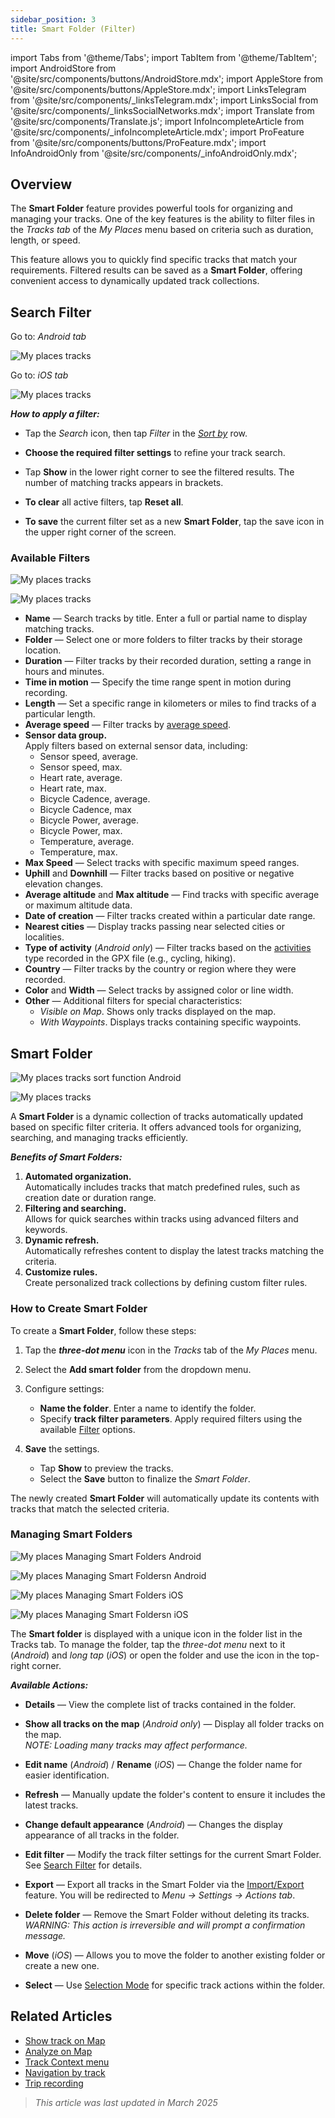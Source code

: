 ```yaml
---
sidebar_position: 3
title: Smart Folder (Filter)
---
```


import Tabs from '@theme/Tabs';
import TabItem from '@theme/TabItem';
import AndroidStore from '@site/src/components/buttons/AndroidStore.mdx';
import AppleStore from '@site/src/components/buttons/AppleStore.mdx';
import LinksTelegram from '@site/src/components/_linksTelegram.mdx';
import LinksSocial from '@site/src/components/_linksSocialNetworks.mdx';
import Translate from '@site/src/components/Translate.js';
import InfoIncompleteArticle from '@site/src/components/_infoIncompleteArticle.mdx';
import ProFeature from '@site/src/components/buttons/ProFeature.mdx';
import InfoAndroidOnly from '@site/src/components/_infoAndroidOnly.mdx';


## Overview

The **Smart Folder** feature provides powerful tools for organizing and managing your tracks. One of the key features is the ability to filter files in the *Tracks tab* of the *My Places* menu based on criteria such as duration, length, or speed.  

This feature allows you to quickly find specific tracks that match your requirements. Filtered results can be saved as a **Smart Folder**, offering convenient access to dynamically updated track collections.


## Search Filter

<Tabs groupId="operating-systems">

<TabItem value="android" label="Android">

Go to: *Android* *<Translate android="true" ids="shared_string_menu,shared_string_my_places,shared_string_gpx_files"/> tab*

![My places tracks](@site/static/img/personal/tracks/my_places_tracks_filter_2_andr.png)

</TabItem>

<TabItem value="ios" label="iOS">

Go to: *iOS* *<Translate ios="true" ids="shared_string_menu,shared_string_my_places,shared_string_gpx_tracks"/> tab*

![My places tracks](@site/static/img/personal/tracks/my_places_tracks_filter_ios.png)

</TabItem>

</Tabs>

***How to apply a filter:***

- Tap the *Search* icon, then tap *Filter* in the [*Sort by*](./manage-tracks.md#sort-by) row.

- **Choose the required filter settings** to refine your track search.

- Tap **Show** in the lower right corner to see the filtered results. The number of matching tracks appears in brackets.

- **To clear** all active filters, tap **Reset all**.

- **To save** the current filter set as a new **Smart Folder**, tap the save icon in the upper right corner of the screen.


### Available Filters

<Tabs groupId="operating-systems">

<TabItem value="android" label="Android">

![My places tracks](@site/static/img/personal/tracks/my_places_tracks_filter_andr.png)

</TabItem>

<TabItem value="ios" label="iOS">

![My places tracks](@site/static/img/personal/tracks/my_places_tracks_filter_2_ios.png)

</TabItem>

</Tabs>

- **Name** — Search tracks by title. Enter a full or partial name to display matching tracks.
- **Folder** — Select one or more folders to filter tracks by their storage location.
- **Duration** — Filter tracks by their recorded duration, setting a range in hours and minutes.
- **Time in motion** — Specify the time range spent in motion during recording.
- **Length** — Set a specific range in kilometers or miles to find tracks of a particular length.
- **Average speed** — Filter tracks by [average speed](../../widgets/info-widgets.md#average-speed).
- **Sensor data group.**  
    Apply filters based on external sensor data, including:
    - Sensor speed, average.
    - Sensor speed, max.
    - Heart rate, average.
    - Heart rate, max.
    - Bicycle Cadence, average.
    - Bicycle Cadence, max
    - Bicycle Power, average.
    - Bicycle Power, max.
    - Temperature, average.
    - Temperature, max.
- **Max Speed** — Select tracks with specific maximum speed ranges.
- **Uphill** and **Downhill** — Filter tracks based on positive or negative elevation changes.
- **Average altitude** and **Max altitude** — Find tracks with specific average or maximum altitude data.
- **Date of creation** — Filter tracks created within a particular date range.
- **Nearest cities** — Display tracks passing near selected cities or localities.
- **Type of activity** (*Android only*) — Filter tracks based on the [activities](../../map/tracks/track-context-menu.md#track-information-activity) type recorded in the GPX file (e.g., cycling, hiking).
- **Country** — Filter tracks by the country or region where they were recorded.
- **Color** and **Width** — Select tracks by assigned color or line width.
- **Other** — Additional filters for special characteristics:
    - *Visible on Map*. Shows only tracks displayed on the map.
    - *With Waypoints*. Displays tracks containing specific waypoints.


## Smart Folder

<Tabs groupId="operating-systems">

<TabItem value="android" label="Android">

![My places tracks sort function Android](@site/static/img/personal/tracks/my_places_smart_folder_andr.png)

</TabItem>

<TabItem value="ios" label="iOS">

![My places tracks](@site/static/img/personal/tracks/my_places_smart_folder_ios.png)

</TabItem>

</Tabs>

A **Smart Folder** is a dynamic collection of tracks automatically updated based on specific filter criteria. It offers advanced tools for organizing, searching, and managing tracks efficiently.  

***Benefits of Smart Folders:***

1. **Automated organization.**  
    Automatically includes tracks that match predefined rules, such as creation date or duration range.
2. **Filtering and searching.**  
    Allows for quick searches within tracks using advanced filters and keywords.
3. **Dynamic refresh.**  
    Automatically refreshes content to display the latest tracks matching the criteria.
4. **Customize rules.**  
    Create personalized track collections by defining custom filter rules.


### How to Create Smart Folder

To create a **Smart Folder**, follow these steps:

1. Tap the ***three-dot menu*** icon in the *Tracks* tab of the *My Places* menu.

2. Select the **Add smart folder** from the dropdown menu.

3. Configure settings:
   - **Name the folder**. Enter a name to identify the folder.
   - Specify **track filter parameters**. Apply required filters using the available [Filter](#available-filters) options.

4. **Save** the settings.
    - Tap **Show** to preview the tracks.
    - Select the **Save** button to finalize the *Smart Folder*.

The newly created **Smart Folder** will automatically update its contents with tracks that match the selected criteria.


### Managing Smart Folders

<Tabs groupId="operating-systems">

<TabItem value="android" label="Android">

![My places Managing Smart Folders Android](@site/static/img/personal/tracks/my_places_smart_folder_2-1_andr.png)

![My places Managing Smart Foldersn Android](@site/static/img/personal/tracks/my_places_smart_folder_3_andr.png)

</TabItem>

<TabItem value="ios" label="iOS">

![My places Managing Smart Folders iOS](@site/static/img/personal/tracks/folder_menu_2_ios.png)

![My places Managing Smart Foldersn iOS](@site/static/img/personal/tracks/my_places_smart_folder_2_ios.png)

</TabItem>

</Tabs>

The **Smart folder** is displayed with a unique icon in the folder list in the Tracks tab. To manage the folder, tap the *three-dot menu* next to it (*Android*) and *long tap* (*iOS*) or open the folder and use the icon in the top-right corner.

***Available Actions:***

- **Details** — View the complete list of tracks contained in the folder.

- **Show all tracks on the map** (*Android only*) — Display all folder tracks on the map.  
    *NOTE: Loading many tracks may affect performance.*

- **Edit name** (*Android*) / **Rename** (*iOS*) — Change the folder name for easier identification.

- **Refresh** — Manually update the folder's content to ensure it includes the latest tracks.

- **Change default appearance** (*Android*) — Changes the display appearance of all tracks in the folder.

- **Edit filter** — Modify the track filter settings for the current Smart Folder. See [Search Filter](#search-filter) for details.

- **Export** — Export all tracks in the Smart Folder via the [Import/Export](../../personal/import-export.md) feature. You will be redirected to *Menu → Settings → Actions tab*.

- **Delete folder** — Remove the Smart Folder without deleting its tracks.  
    *WARNING: This action is irreversible and will prompt a confirmation message.*

- **Move** (*iOS*) — Allows you to move the folder to another existing folder or create a new one.

- **Select** — Use [Selection Mode](./manage-tracks.md#selection-mode) for specific track actions within the folder.


## Related Articles

- [Show track on Map](../../map/tracks/index.md)
- [Analyze on Map](../../map/tracks/index.md#analyze-track-on-map)
- [Track Context menu](../../map/tracks/track-context-menu.md)
- [Navigation by track](../../navigation/setup/gpx-navigation.md)
- [Trip recording](../../plugins/trip-recording.md)

> *This article was last updated in March 2025*
